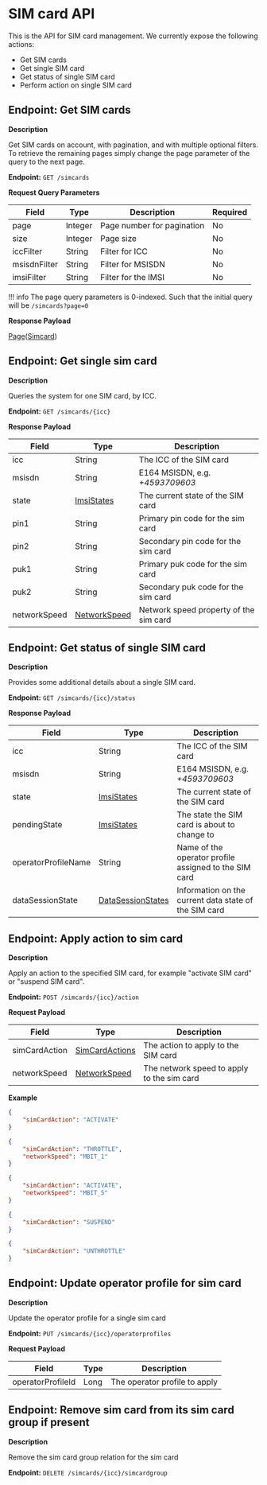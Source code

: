 # SIM card API
This is the API for SIM card management. We currently expose the following actions:

* Get SIM cards
* Get single SIM card
* Get status of single SIM card
* Perform action on single SIM card

## Endpoint: Get SIM cards

**Description**

Get SIM cards on account, with pagination, and with multiple optional filters.
To retrieve the remaining pages simply change the page parameter of the query to the next page.

**Endpoint:** `GET /simcards`

**Request Query Parameters**

| Field        | Type    | Description                | Required |
|--------------|---------|----------------------------|----------|
| page         | Integer | Page number for pagination | No       |
| size         | Integer | Page size                  | No       |
| iccFilter    | String  | Filter for ICC             | No       |
| msisdnFilter | String  | Filter for MSISDN          | No       |
| imsiFilter   | String  | Filter for the IMSI        | No       |

!!! info
	The page query parameters is 0-indexed. Such that the initial query will be `/simcards?page=0`

**Response Payload**

[Page](../general-information/data-types/#page(type))([Simcard](../../general-information/data-types/#simcard))

## Endpoint: Get single sim card

**Description**

Queries the system for one SIM card, by ICC.

**Endpoint:** `GET /simcards/{icc}`

**Response Payload**

| Field        | Type                                                          | Description                            |
|--------------|---------------------------------------------------------------|----------------------------------------|
| icc          | String                                                        | The ICC of the SIM card                |
| msisdn       | String                                                        | E164 MSISDN, e.g. *+4593709603*        |
| state        | [ImsiStates](/general-information/data-types/#imsistates)     | The current state of the SIM card      |
| pin1         | String                                                        | Primary pin code for the sim card      |
| pin2         | String                                                        | Secondary pin code for the sim card    |
| puk1         | String                                                        | Primary puk code for the sim card      |
| puk2         | String                                                        | Secondary puk code for the sim card    |
| networkSpeed | [NetworkSpeed](/general-information/data-types/#networkspeed) | Network speed property of the sim card |

## Endpoint: Get status of single SIM card

**Description**

Provides some additional details about a single SIM card.

**Endpoint:** `GET /simcards/{icc}/status`

**Response Payload**

| Field               | Type                                                                    | Description                                           |
|---------------------|-------------------------------------------------------------------------|-------------------------------------------------------|
| icc                 | String                                                                  | The ICC of the SIM card                               |
| msisdn              | String                                                                  | E164 MSISDN, e.g. *+4593709603*                       |
| state               | [ImsiStates](/general-information/data-types/#imsistates)               | The current state of the SIM card                     |
| pendingState        | [ImsiStates](/general-information/data-types/#imsistates)               | The state the SIM card is about to change to          |
| operatorProfileName | String                                                                  | Name of the operator profile assigned to the SIM card |
| dataSessionState    | [DataSessionStates](/general-information/data-types/#datasessionstates) | Information on the current data state of the SIM card |

## Endpoint: Apply action to sim card

**Description**

Apply an action to the specified SIM card, for example "activate SIM card" or "suspend SIM card".

**Endpoint:** `POST /simcards/{icc}/action`

**Request Payload**

| Field         | Type                                                              | Description                                |
|---------------|-------------------------------------------------------------------|--------------------------------------------|
| simCardAction | [SimCardActions](/general-information/data-types/#simcardactions) | The action to apply to the SIM card        |
| networkSpeed  | [NetworkSpeed](/general-information/data-types/#networkspeed)     | The network speed to apply to the sim card |

**Example**
```json
{
	"simCardAction": "ACTIVATE"
}
```
```json
{
	"simCardAction": "THROTTLE",
	"networkSpeed": "MBIT_1"
}
```
```json
{
	"simCardAction": "ACTIVATE",
	"networkSpeed": "MBIT_5"
}
```
```json
{
	"simCardAction": "SUSPEND"
}
```
```json
{
	"simCardAction": "UNTHROTTLE"
}
```

## Endpoint: Update operator profile for sim card

**Description**

Update the operator profile for a single sim card

**Endpoint:** `PUT /simcards/{icc}/operatorprofiles`

**Request Payload**

| Field              | Type  | Description                   |
|--------------------|-------|-------------------------------|
| operatorProfileId  | Long  | The operator profile to apply |

## Endpoint: Remove sim card from its sim card group if present

**Description**

Remove the sim card group relation for the sim card

**Endpoint:** `DELETE /simcards/{icc}/simcardgroup`